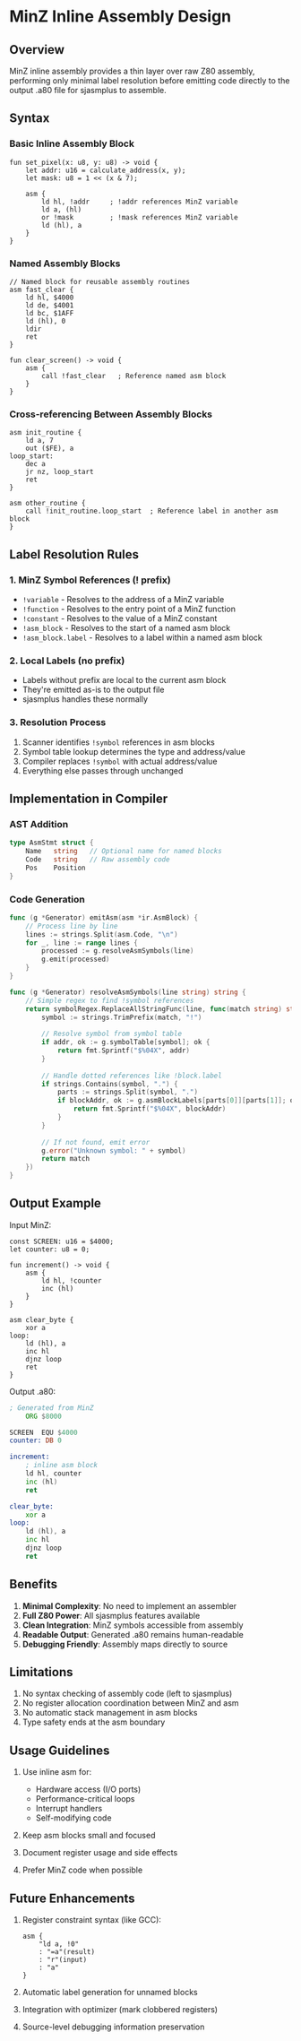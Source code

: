 # MinZ Inline Assembly Design

## Overview

MinZ inline assembly provides a thin layer over raw Z80 assembly, performing only minimal label resolution before emitting code directly to the output .a80 file for sjasmplus to assemble.

## Syntax

### Basic Inline Assembly Block
```minz
fun set_pixel(x: u8, y: u8) -> void {
    let addr: u16 = calculate_address(x, y);
    let mask: u8 = 1 << (x & 7);
    
    asm {
        ld hl, !addr     ; !addr references MinZ variable
        ld a, (hl)
        or !mask         ; !mask references MinZ variable  
        ld (hl), a
    }
}
```

### Named Assembly Blocks
```minz
// Named block for reusable assembly routines
asm fast_clear {
    ld hl, $4000
    ld de, $4001
    ld bc, $1AFF
    ld (hl), 0
    ldir
    ret
}

fun clear_screen() -> void {
    asm {
        call !fast_clear   ; Reference named asm block
    }
}
```

### Cross-referencing Between Assembly Blocks
```minz
asm init_routine {
    ld a, 7
    out ($FE), a
loop_start:
    dec a
    jr nz, loop_start
    ret
}

asm other_routine {
    call !init_routine.loop_start  ; Reference label in another asm block
}
```

## Label Resolution Rules

### 1. MinZ Symbol References (! prefix)
- `!variable` - Resolves to the address of a MinZ variable
- `!function` - Resolves to the entry point of a MinZ function
- `!constant` - Resolves to the value of a MinZ constant
- `!asm_block` - Resolves to the start of a named asm block
- `!asm_block.label` - Resolves to a label within a named asm block

### 2. Local Labels (no prefix)
- Labels without prefix are local to the current asm block
- They're emitted as-is to the output file
- sjasmplus handles these normally

### 3. Resolution Process
1. Scanner identifies `!symbol` references in asm blocks
2. Symbol table lookup determines the type and address/value
3. Compiler replaces `!symbol` with actual address/value
4. Everything else passes through unchanged

## Implementation in Compiler

### AST Addition
```go
type AsmStmt struct {
    Name   string   // Optional name for named blocks
    Code   string   // Raw assembly code
    Pos    Position
}
```

### Code Generation
```go
func (g *Generator) emitAsm(asm *ir.AsmBlock) {
    // Process line by line
    lines := strings.Split(asm.Code, "\n")
    for _, line := range lines {
        processed := g.resolveAsmSymbols(line)
        g.emit(processed)
    }
}

func (g *Generator) resolveAsmSymbols(line string) string {
    // Simple regex to find !symbol references
    return symbolRegex.ReplaceAllStringFunc(line, func(match string) string {
        symbol := strings.TrimPrefix(match, "!")
        
        // Resolve symbol from symbol table
        if addr, ok := g.symbolTable[symbol]; ok {
            return fmt.Sprintf("$%04X", addr)
        }
        
        // Handle dotted references like !block.label
        if strings.Contains(symbol, ".") {
            parts := strings.Split(symbol, ".")
            if blockAddr, ok := g.asmBlockLabels[parts[0]][parts[1]]; ok {
                return fmt.Sprintf("$%04X", blockAddr)
            }
        }
        
        // If not found, emit error
        g.error("Unknown symbol: " + symbol)
        return match
    })
}
```

## Output Example

Input MinZ:
```minz
const SCREEN: u16 = $4000;
let counter: u8 = 0;

fun increment() -> void {
    asm {
        ld hl, !counter
        inc (hl)
    }
}

asm clear_byte {
    xor a
loop:
    ld (hl), a
    inc hl
    djnz loop
    ret
}
```

Output .a80:
```asm
; Generated from MinZ
    ORG $8000

SCREEN  EQU $4000
counter: DB 0

increment:
    ; inline asm block
    ld hl, counter
    inc (hl)
    ret

clear_byte:
    xor a
loop:
    ld (hl), a
    inc hl  
    djnz loop
    ret
```

## Benefits

1. **Minimal Complexity**: No need to implement an assembler
2. **Full Z80 Power**: All sjasmplus features available
3. **Clean Integration**: MinZ symbols accessible from assembly
4. **Readable Output**: Generated .a80 remains human-readable
5. **Debugging Friendly**: Assembly maps directly to source

## Limitations

1. No syntax checking of assembly code (left to sjasmplus)
2. No register allocation coordination between MinZ and asm
3. No automatic stack management in asm blocks
4. Type safety ends at the asm boundary

## Usage Guidelines

1. Use inline asm for:
   - Hardware access (I/O ports)
   - Performance-critical loops
   - Interrupt handlers
   - Self-modifying code

2. Keep asm blocks small and focused
3. Document register usage and side effects
4. Prefer MinZ code when possible

## Future Enhancements

1. Register constraint syntax (like GCC):
   ```minz
   asm {
       "ld a, !0"
       : "=a"(result)
       : "r"(input)
       : "a"
   }
   ```

2. Automatic label generation for unnamed blocks
3. Integration with optimizer (mark clobbered registers)
4. Source-level debugging information preservation